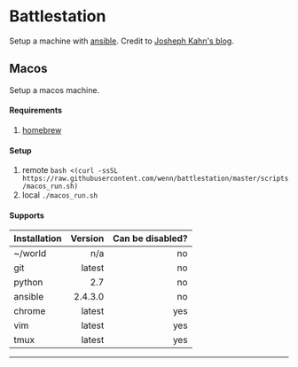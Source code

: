 # Battlestation
Setup a machine with [ansible][ansible].
Credit to [Josheph Kahn's blog][josephkahn].

## Macos
Setup a macos machine.

#### Requirements
1. [homebrew][brew]

#### Setup
1. remote `bash <(curl -ssSL https://raw.githubusercontent.com/wenn/battlestation/master/scripts/macos_run.sh)`
2. local `./macos_run.sh`

#### Supports

| Installation | Version | Can be disabled? |
| --- |---:|---:|
| ~/world | n/a | no |
| git | latest | no |
| python | 2.7 | no |
| ansible | 2.4.3.0 | no |
| chrome | latest | yes |
| vim | latest | yes |
| tmux | latest | yes |

---

[brew]: https://brew.sh/
[josephkahn]: https://blog.josephkahn.io/articles/ansible/
[ansible]: https://www.ansible.com/
